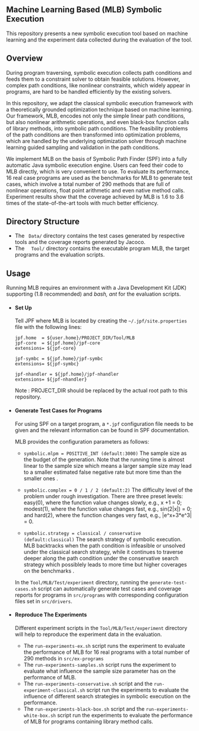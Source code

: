 Machine Learning Based (MLB) Symbolic Execution
--------



This repository presents a new symbolic execution tool based on machine learning and the experiment data collected during the evaluation of the tool. 



Overview
--------
During program traversing, symbolic execution collects path conditions and feeds them to a constraint solver to obtain feasible solutions. However, complex path conditions, like nonlinear constraints, which widely appear in programs, are hard to be handled efficiently by the existing solvers.

In this repository, we adapt the classical symbolic execution framework with a theoretically grounded optimization technique based on machine learning. Our framework, MLB, encodes not only the simple linear path conditions, but also nonlinear arithmetic operations, and even black-box function calls of library methods, into symbolic path conditions. The feasibility problems of the path conditions are then transformed into optimization problems, which are handled by the underlying optimization solver through machine learning guided sampling and validation in the path conditions.

We implement MLB on the basis of Symbolic Path Finder (SPF) into a fully automatic Java symbolic execution engine. Users can feed their code to MLB directly, which is very convenient to use. To evaluate its performance, 16 real case programs are used as the benchmarks for MLB to generate test cases, which involve a total number of 290 methods that are full of nonlinear operations, float point arithmetic and even native method calls. Experiment results show that the coverage achieved by MLB is 1.6 to 3.6 times of the state-of-the-art tools with much better efficiency.



Directory Structure
--------
- The ```  Data/ ``` directory contains the test cases generated by respective tools and the coverage reports generated by Jacoco.
- The ```  Tool/``` directory contains the executable program MLB, the target programs and the evaluation scripts.


Usage
--------
Running MLB requires an environment with a Java Development Kit (JDK) supporting (1.8 recommended) and *bash, ant* for the evaluation scripts.

- #### Set Up

	Tell JPF where MLB is located by creating the ```~/.jpf/site.properties``` file with the following lines:
	```
	jpf.home  = ${user.home}/PROJECT_DIR/Tool/MLB
	jpf-core  = ${jpf.home}/jpf-core
	extensions= ${jpf-core}

	jpf-symbc = ${jpf.home}/jpf-symbc
	extensions= ${jpf-symbc}

	jpf-nhandler = ${jpf.home}/jpf-nhandler
	extensions= ${jpf-nhandler}
  ```
 	Note : PROJECT_DIR should be replaced by the actual root path to this repository.
    
- #### Generate Test Cases for  Programs
	For using SPF on a target program, a ```*.jpf``` configuration file needs to be given and the relevant information  can be found in SPF documentation. 
    
    MLB provides the  configuration parameters as follows:
    - ```symbolic.mlpm = POSITIVE_INT (default:3000)```  The sample size as the budget of the generation. Note that the running time is almost linear to the sample size which means  a larger sample size may lead to a smaller estimated false negative rate but  more time than the smaller ones .
    - ```symbolic.complex = 0 / 1 / 2 (default:2)```  The difficulty level of the problem under rough investigation. There are three preset levels: easy(0), where the function value changes slowly, e.g., x +1 = 0; modest(1), where the function value changes fast, e.g., sin(2|x|) = 0; and hard(2), where the function changes very fast, e.g., |e^x+3*e^3| = 0. 

    - ```symbolic.strategy = classical / conservative (default:classical)``` The search strategy of symbolic execution. MLB backtracks when the path condition is infeasible or unsolved under the classical search strategy, while it continues to traverse deeper along the  path condition under the conservative search strategy which possiblely leads to more time but higher coverages on the benchmarks .

	In the ```Tool/MLB/Test/experiment``` directory, running the ```generate-test-cases.sh``` script  can  automatically generate test cases and coverage reports for programs in ```src/programs``` with  corresponding configuration files  set in ```src/drivers```.
    
  
- #### Reproduce The Experiments
	Different experiment scripts in the ```Tool/MLB/Test/experiment``` directory  will help to reproduce the experiment data in the  evaluation.
 	- The ```run-experiments-ex.sh``` script runs the experiment to evaluate the performance of MLB for 16 real programs with a total number of 290 methods in ```src/ex-programs```   
 	-  The ```run-experiments-samples.sh``` script  runs the experiment to evaluate what influence the sample size parameter has on the performance of MLB.
 	-  The ```run-experiments-conservative.sh``` script and  the ```run-experiment-classical.sh``` script run the experiments to evaluate the influence of different search strategies in symbolic execution on the performance.
 	-   The ```run-experiments-black-box.sh``` script and  the ```run-experiments-white-box.sh``` script run the experiments to evaluate the performance of MLB for programs containing library method calls.





